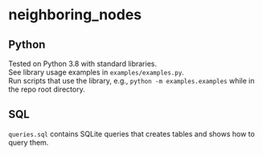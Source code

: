 # neighboring_nodes

## Python
Tested on Python 3.8 with standard libraries.  
See library usage examples in `examples/examples.py`.  
Run scripts that use the library, e.g., `python -m examples.examples` while in the repo root directory.  

## SQL
`queries.sql` contains SQLite queries that creates tables and shows how to query them.
